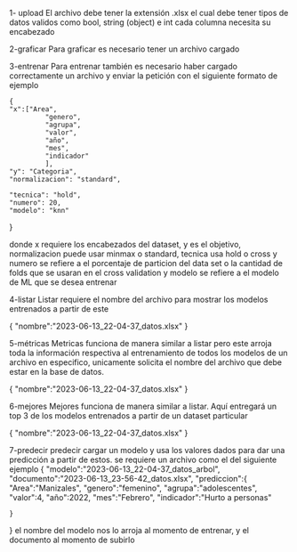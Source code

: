 

1- upload
El archivo debe tener la extensión .xlsx el cual debe tener tipos de datos validos como bool, string (object) e int cada columna necesita su encabezado

2-graficar
Para graficar es necesario tener un archivo cargado

3-entrenar
Para entrenar también es necesario haber cargado correctamente un archivo y enviar la petición con el siguiente formato de ejemplo

	{
	"x":["Area",
			 "genero",
			 "agrupa",
			 "valor",
			 "año",
			 "mes",
			 "indicador"		 
			 ],
	"y": "Categoria",
	"normalizacion": "standard",

	"tecnica": "hold",
	"numero": 20,
	"modelo": "knn"
}

donde x requiere los encabezados del dataset, y es el objetivo, normalizacion puede usar minmax o standard, tecnica usa hold o cross y numero se refiere a el porcentaje de particion del data set o la cantidad de folds que se usaran en el cross validation y modelo se refiere a el modelo de ML que se desea entrenar

4-listar
Listar requiere el nombre del archivo para mostrar los modelos entrenados a partir de este

{
	"nombre":"2023-06-13_22-04-37_datos.xlsx"
}

5-métricas
	Metricas funciona de manera similar a listar pero este arroja toda la información respectiva al entrenamiento de todos los modelos de un archivo en especifico, unicamente solicita el nombre del archivo que debe estar en la base de datos.

{
	"nombre":"2023-06-13_22-04-37_datos.xlsx"
}

6-mejores
Mejores funciona de manera similar a listar. Aquí entregará un top 3 de los modelos entrenados a partir de un dataset particular

{
	"nombre":"2023-06-13_22-04-37_datos.xlsx"
}


7-predecir
predecir cargar un modelo y usa los valores dados para dar una predicción a partir de estos. se requiere un archivo como el del siguiente ejemplo
{
	"modelo":"2023-06-13_22-04-37_datos_arbol",
	"documento":"2023-06-13_23-56-42_datos.xlsx",
	"prediccion":{
		"Area":"Manizales",
             "genero":"femenino",
             "agrupa":"adolescentes",
             "valor":4,
             "año":2022,
             "mes":"Febrero",
             "indicador":"Hurto a personas"


	}
}
el nombre del modelo nos lo arroja al momento de entrenar, y el documento al momento de subirlo
